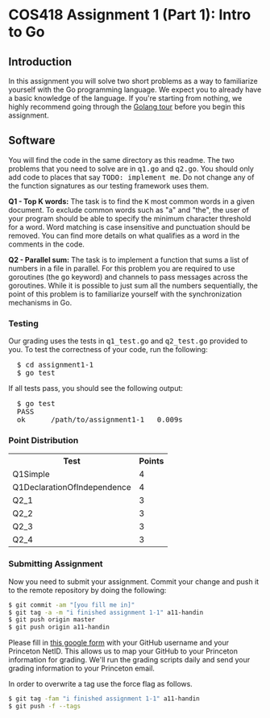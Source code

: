 # COS418 Assignment 1 (Part 1): Intro to Go

<h2>Introduction</h2>
<p>
  In this assignment you will solve two short problems as a way to familiarize
  yourself with the Go programming language. We expect you to already have a
  basic knowledge of the language. If you're starting from nothing, we highly
  recommend going through the <a href="http://tour.golang.org/list">Golang tour</a>
  before you begin this assignment.
</p>
<h2>Software</h2>
<p>
  You will find the code in the same directory as this readme. The two problems that you need to solve are in <tt>q1.go</tt>
  and <tt>q2.go</tt>. You should only add code to places that say <tt>TODO: implement me</tt>. 
  Do not change any of the function signatures as our testing framework uses them.
</p>

<p>
  <b>Q1 - Top K words:</b> The task is to find the <tt>K</tt> most common words in a
  given document. To exclude common words such as "a" and "the", the user of your program
  should be able to specify the minimum character threshold for a word. Word matching is
  case insensitive and punctuation should be removed. You can find more details on what
  qualifies as a word in the comments in the code.
</p>

<p>
  <b>Q2 - Parallel sum:</b> The task is to implement a function that sums a list of
  numbers in a file in parallel. For this problem you are required to use goroutines (the
  <tt>go</tt> keyword) and channels to pass messages across the goroutines. While it is
  possible to just sum all the numbers sequentially, the point of this problem is to
  familiarize yourself with the synchronization mechanisms in Go.
</p>

<h3>Testing</h3>

<p>
  Our grading uses the tests in <tt>q1_test.go</tt> and <tt>q2_test.go</tt> provided to you.
  To test the correctness of your code, run the following:
</p>
<pre>
  $ cd assignment1-1
  $ go test
</pre>
<p>
  If all tests pass, you should see the following output:
</p>
<pre>
  $ go test
  PASS
  ok      /path/to/assignment1-1   0.009s
</pre>

### Point Distribution

<table>
<tr><th>Test</th><th>Points</th></tr>
<tr><td>Q1Simple</td><td>4</td></tr>
<tr><td>Q1DeclarationOfIndependence</td><td>4</td></tr>
<tr><td>Q2_1</td><td>3</td></tr>
<tr><td>Q2_2</td><td>3</td></tr>
<tr><td>Q2_3</td><td>3</td></tr>
<tr><td>Q2_4</td><td>3</td></tr>
</table>

### Submitting Assignment
<p> Now you need to submit your assignment. Commit your change and push it to the remote repository by doing the following: </p>

```bash
$ git commit -am "[you fill me in]"
$ git tag -a -m "i finished assignment 1-1" a11-handin
$ git push origin master
$ git push origin a11-handin
```
<p>Please fill in <a href="https://forms.gle/BMUQWbccnTJ4HU8u8">this google form</a> with your GitHub username and your Princeton NetID. This allows us to map your GitHub to your Princeton information for grading. We'll run the grading scripts daily and send your grading information to your Princeton email.</p>

<p>In order to overwrite a tag use the force flag as follows.</p>

```bash
$ git tag -fam "i finished assignment 1-1" a11-handin
$ git push -f --tags
```

